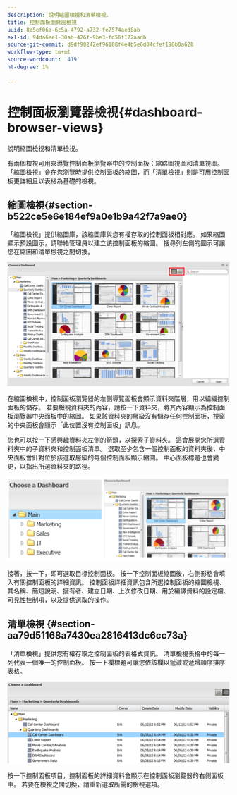 ```yaml
---
description: 說明縮圖檢視和清單檢視。
title: 控制面板瀏覽器檢視
uuid: 8e5ef06a-6c5a-4792-a732-fe7574aed8ab
exl-id: 94da6ee1-30ab-426f-9be3-fd56f172aadb
source-git-commit: d9df90242ef96188f4e4b5e6d04cfef196b0a628
workflow-type: tm+mt
source-wordcount: '419'
ht-degree: 1%

---
```


# 控制面板瀏覽器檢視{#dashboard-browser-views}

說明縮圖檢視和清單檢視。

有兩個檢視可用來導覽控制面板瀏覽器中的控制面板：縮略圖視圖和清單視圖。 「縮圖檢視」會在您瀏覽時提供控制面板的縮圖，而「清單檢視」則是可用控制面板更詳細且以表格為基礎的檢視。

## 縮圖檢視{#section-b522ce5e6e184ef9a0e1b9a42f7a9ae0}

「縮圖檢視」提供縮圖庫，該縮圖庫與您有權存取的控制面板相對應。 如果縮圖顯示預設圖示，請聯絡管理員以建立該控制面板的縮圖。 搜尋列左側的圖示可讓您在縮圖和清單檢視之間切換。

![](assets/thumbnail.png)

在縮圖檢視中，控制面板瀏覽器的左側導覽面板會顯示資料夾階層，用以組織控制面板的儲存。 若要檢視資料夾的內容，請按一下資料夾，將其內容顯示為控制面板瀏覽器中央面板中的縮圖。 如果該資料夾的層級沒有儲存任何控制面板，視窗的中央面板會顯示「此位置沒有控制面板」訊息。

您也可以按一下感興趣資料夾左側的箭頭，以探索子資料夾。 這會展開您所選資料夾中的子資料夾和控制面板清單。 選取至少包含一個控制面板的資料夾後，中央面板會針對位於該選取層級的每個控制面板顯示縮圖。 中心面板標題也會變更，以指出所選資料夾的路徑。

![](assets/choose_a_dashboard2.png)

接著，按一下，即可選取目標控制面板。 按一下控制面板縮圖後，右側影格會填入有關控制面板的詳細資訊。 控制面板詳細資訊包含所選控制面板的縮圖檢視、其名稱、簡短說明、擁有者、建立日期、上次修改日期、用於編譯資料的設定檔、可見性控制項，以及提供選取的操作。

## 清單檢視 {#section-aa79d51168a7430ea2816413dc6cc73a}

「清單檢視」提供您有權存取之控制面板的表格式資訊。 清單檢視表格中的每一列代表一個唯一的控制面板。 按一下欄標題可讓您依該欄以遞減或遞增順序排序表格。

![](assets/list_view.png)

按一下控制面板項目，控制面板的詳細資料會顯示在控制面板瀏覽器的右側面板中。 若要在檢視之間切換，請重新選取所需的檢視選項。
